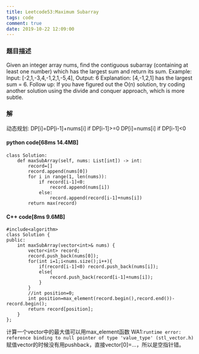 ```yaml
---
title: Leetcode53:Maximum Subarray
tags: code
comment: true
date: 2019-10-22 12:09:00
---
```

### 题目描述
Given an integer array nums, find the contiguous subarray (containing at least one number) which has the largest sum and return its sum.
Example:
Input: [-2,1,-3,4,-1,2,1,-5,4],
Output: 6
Explanation: [4,-1,2,1] has the largest sum = 6.
Follow up:
If you have figured out the O(n) solution, try coding another solution using the divide and conquer approach, which is more subtle.
### 解
动态规划:
DP[i]=DP[i-1]+nums[i] if DP[i-1]>=0
DP[i]=nums[i] if DP[i-1]<0
#### python code[68ms 14.4MB]
```
class Solution:
    def maxSubArray(self, nums: List[int]) -> int:
        record=[]
        record.append(nums[0])
        for i in range(1, len(nums)):
            if record[i-1]<0:
                record.append(nums[i])
            else:
                record.append(record[i-1]+nums[i])
        return max(record)
```
#### C++ code[8ms 9.6MB]
```
#include<algorithm>
class Solution {
public:
    int maxSubArray(vector<int>& nums) {
        vector<int> record;
        record.push_back(nums[0]);
        for(int i=1;i<nums.size();i++){
            if(record[i-1]<0) record.push_back(nums[i]);
            else{
                record.push_back(record[i-1]+nums[i]);
            }
        }
        //int position=0;
        int position=max_element(record.begin(),record.end())-record.begin();
        return record[position];
    }
};
```
计算一个vector中的最大值可以用max_element函数
WA1:`runtime error: reference binding to null pointer of type 'value_type' (stl_vector.h)`赋值vector的时候没有用pushback，直接vector[0]=...，所以是空指针错。

